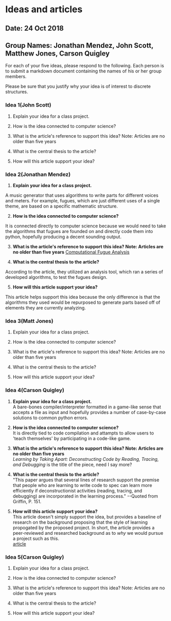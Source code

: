 # Ideas and articles


## Date: 24 Oct 2018
## Group Names: Jonathan Mendez, John Scott, Matthew Jones, Carson Quigley




For each of your five ideas, please respond to the following. Each person is to submit a markdown document containing the names of his or her group members.

Please be sure that you justify why your idea is of interest to discrete structures.



### Idea 1(John Scott)

1) Explain your idea for a class project.

2) How is the idea connected to computer science?

3) What is the article's reference to support this idea? Note: Articles are no older than five years

4) What is the central thesis to the article?

5) How will this article support your idea?


### Idea 2(Jonathan Mendez)

1. **Explain your idea for a class project.**

A music generator that uses algorithms to write parts for different voices and
meters. For example, fugues, which are just different uses of a single theme,
are based on a specific mathematic structure.

2. **How is the idea connected to computer science?**

It is connected directly to computer science because we would need to take the
algorithms that fugues are founded on and directly code them into python,
hopefully producing a decent sounding output.

3. **What is the article's reference to support this idea? Note: Articles are no older than five years**
[Computational Fugue Analysis](https://hal.archives-ouvertes.fr/hal-01113520/document)

4. **What is the central thesis to the article?**

According to the article, they utilized an analysis tool, which ran a series of
developed algorithms, to test the fugues design.

5. **How will this article support your idea?**

This article helps support this idea because the only difference is that the
algorithms they used would be repurposed to generate parts based off of elements
they are currently analyzing.

### Idea 3(Matt Jones)

1) Explain your idea for a class project.

2) How is the idea connected to computer science?

3) What is the article's reference to support this idea? Note: Articles are no older than five years

4) What is the central thesis to the article?

5) How will this article support your idea?

### Idea 4(Carson Quigley)

1. **Explain your idea for a class project.**  
A bare-bones compiler/interpreter formatted in a game-like sense that accepts a
file as input and hopefully provides a number of case-by-case solutions to common
python errors.

2. **How is the idea connected to computer science?**  
It is directly tied to code compilation and attampts to allow users to 'teach themselves'
by participating in a code-like game.

3. **What is the article's reference to support this idea? Note: Articles are no older than five years**  
_Learning by Taking Apart: Deconstructing Code by Reading, Tracing, and Debugging_
is the title of the piece, need I say more?

4. **What is the central thesis to the article?**  
"This paper argues that several lines of research support the premise that people
who are learning to write code to spec can learn more efficiently if deconstructionist
activities (reading, tracing, and debugging) are incorporated in the learning process."
--Quoted from Griffin, P. 151.

5. **How will this article support your idea?**  
This article doesn't simply support the idea, but provides a baseline of research
on the background proposing that the style of learning propogated by the proposed
project. In short, the article provides a peer-reviewed and researched background
as to _why_ we would pursue a project such as this.  
[article](http://delivery.acm.org/10.1145/2980000/2978231/p148-griffin.pdf?ip=141.195.69.30&id=2978231&acc=ACTIVE%20SERVICE&key=A792924B58C015C1%2E8BFE97D7B60D9F36%2E4D4702B0C3E38B35%2E4D4702B0C3E38B35&__acm__=1540952916_985f5fe5bd3d0a94806a242db35ab67a)

### Idea 5(Carson Quigley)

1) Explain your idea for a class project.

2) How is the idea connected to computer science?

3) What is the article's reference to support this idea? Note: Articles are no older than five years

4) What is the central thesis to the article?

5) How will this article support your idea?
